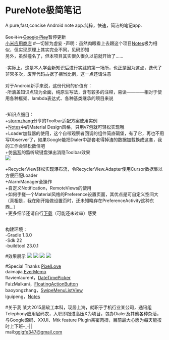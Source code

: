 # PureNote极简笔记
A pure,fast,concise Android note app.纯粹，快速，简洁的笔记app.
<br>
<br>~~See it in [Google Play](https://play.google.com/store/apps/details?id=com.duanze.gasst)~~暂停更新<br>
[小米应用商店](http://app.mi.com/detail/85433)
#一切皆为虚妄
-声明：虽然肉眼看上去跟这个项目[Notes](https://github.com/lguipeng/Notes)极为相似，但实现原理上其实完全不同，见码即知
<br>另外，虽然撞名了，但本项目其实很久很久以前就开始了……
<br>
<br>-实际上，这是本人学会新知识后进行实践的第一场所，也正是因为这点，迭代了非常多次，废弃代码占据了相当比例，这一点还请注意
<br>
<br>对于Android新手来说，这份代码的价值有：
<br>-所涵盖知识点较为全面，纯原生写法，含有较多的注释，易读————相对于使用各种框架、lambda表达式、各种基类继承的项目来说


<br>-知识点细目：
<br>+[stormzhang](http://www.stormzhang.com/)分享的Toolbar适配方案使用实例
<br>+[Notes](https://github.com/lguipeng/Notes)中的Material Design风格，只用v7包就可轻松实现哦
<br>+Loader加载器的使用，这个自带观察者回调的组件简直碉堡，有了它，再也不用写Observer了，如果Google能把Dialer中那套老得掉渣的数据加载换成这套，我的工作会轻松数倍吧
<br>+仿[易写](http://app.mi.com/detail/97233?ref=search)的监听软键盘弹出消隐Toolbar效果
<br>![](https://github.com/duanze/PureNote/blob/master/app_asset/pure.gif)
<br>
<br>+RecyclerView轻松实现瀑布流，令RecyclerView.Adapter使用Cursor数据集以方便匹配Loader
<br>+AlarmManager全操作
<br>+自定义Notification，RemoteViews的使用
<br>+如何手搓一个Material风格的Preference设置页面，其优点是可自定义空间大（真相是，我在刚开始做设置页时，还未知晓存在PreferenceActivity这种东西...）
<br>+更多细节还请自行[下载](http://app.mi.com/detail/85433)（可能还未过审）感受

<br>构建环境：
<br>-Gradle 1.3.0
<br>-Sdk 22
<br>-buildtool 23.0.1

#效果展示
![](https://github.com/duanze/PureNote/blob/master/app_asset/Screenshot_2015-10-25-21-01-44.png)
![](https://github.com/duanze/PureNote/blob/master/app_asset/Screenshot_2015-10-25-21-02-10.png)
![](https://github.com/duanze/PureNote/blob/master/app_asset/Screenshot_2015-10-25-21-15-00.png)
![](https://github.com/duanze/PureNote/blob/master/app_asset/Screenshot_2015-10-25-21-15-16.png)

<!--
#更新历史
v2.2.1<br>
渐趋完善。



v2.1.8<br>
新功能：回收站<br>
现在，可以通过长按来重命名笔记分组<br>
修改了通知栏RemoteViews右侧按键为文字，采用了新的文本解析<br>
增加兼容性，4.0也可使用<br>
<br>
v2.1.7<br>
全面改版，全新感受<br>
少即是多，进一步精化应用，细心打磨每一分细节<br>
重构代码，全面Loader化，进一步提升性能及流畅度，即使内存吃紧也毫无压力<br>
增加代码许可，向无私的开源者致敬<br>
更多功能，即将到来……<br>
<br>
v2.1.6<br>
现在，可以通过长按笔记来进行批量操作<br>
调整阅读编辑模式<br>
取消笔记字数限制<br>
重构代码，增加性能及流畅性<br>
fix some bugs<br>
<br>
v2.1.2<br>
新增：独创的闪电摘录功能，轻松记下或精美或深凝的价值文字<br>
新增：通知栏快写模式，不让任何一丝灵感流失<br>
fix bugs<br>
<br>
v2.1.1<br>
新增api19以上的沉浸式适配，忘记密码处理方案<br>
笔记分组功能的优化<br>
修正了几个bug<br>

<br>
v2.1.0<br>
新增：密码保护<br>
优化代码提升性能<br>
由于旧有代码不够健壮，彩格视图暂且取消，将在之后重制<br>
<br>
v2.0.9<br>
1.修正重复删除通知栏提醒的bug<br>
2.修正了一个4.0版本下的适配问题<br>
<br>
v2.0.8<br>
1.修正了一个初始程序的崩溃问题<br>
2.修正列表模式下时间戳12月缩写错误<br>
<br>
v2.0.7<br>
1.重新设计笔记分组<br>
2.解决了一个彩格视图模式下的bug<br>
3.低版本适配<br>
<br>
v2.0.5<br>
1.重新制件笔记分组为侧滑抽屉<br>
2.优化代码提升性能<br>
<br>
v2.0.4<br>
1.新功能，笔记分组，让一切井井有条！<br>
2.解决了一个彩格视图模式下的严重bug<br>
3.多处细节优化<br>
<br>
v2.0.3<br>
1.全新彩色标签功能<br>
2.优化代码提升性能<br>
3.ui美化<br>
<br>
v2.0.2<br>
修正定时提醒通知栏显示问题<br>
<br>
v2.0<br>
增加EverNote云同步支持<br>
<br>
v1.9<br>
1.增强英化版本<br>
2.重构代码，提升性能<br>
<br>
v1.8<br>
重大更新！请卸载旧版后安装<br>
1.现在，你可以自定义Note色彩<br>
2.修改切换动画，更快更顺畅<br>
3.定时提醒修改为持续响铃<br>
4.多重UI优化，全新感受<br>
<br>
v1.7<br>
1.修正列表模式滑动钮删除时错误取消定时提醒的bug<br>
2.优化代码提升运行速度<br>
<br>
v1.6<br>
1.列表模式添加滑动菜单<br>
2.彩格模式添加DONE Button，调整色彩效果<br>
<br>
v1.5<br>
1.为天气同步添加了自动定位<br>
2.新的滑动效果<br>
<br>
v1.4<br>
1.多项优化，引入绚彩fabButton<br>
2.调整彩格概率，删去巧克力色块，更改为“透明”<br>
3.重写定时提醒模块<br>
<br>
v1.3<br>
1.修正定时提醒无法取消<br>
2.更改操作细节<br>
<br>
v1.2<br>
1.更改UI呈现，优化多重事件响应<br>
2.重写天气同步模块，多处icon重制<br>
3.修正定时提醒失效等若干bug<br>
-->
#Special Thanks
[PixelLove](http://www.pixellove.com/)
<br>daimajia,[EverMemo](https://github.com/daimajia/EverMemo)
<br>flavienlaurent，[DateTimePicker](https://github.com/flavienlaurent/datetimepicker)
<br>FaizMalkani，[FloatingActionButton](https://github.com/ FaizMalkani/FloatingActionButton)
<br>baoyongzhang，[SwipeMenuListView](https://github.com/baoyongzhang/SwipeMenuListView)
<br>lguipeng，[Notes](https://github.com/lguipeng/Notes)

#关于我
某大2015届软工本科，现居上海，就职于手机行业某公司，通讯组Telephony应用层码农，入职即跟进高压X为项目，包办Dialer及其他各种杂活，与Google源码、XXUI、Mtk feature Plugin亲密肉搏，目前最大心愿为每天能按时上下班-_-||
<br>mail:ggigfe347@gmail.com
